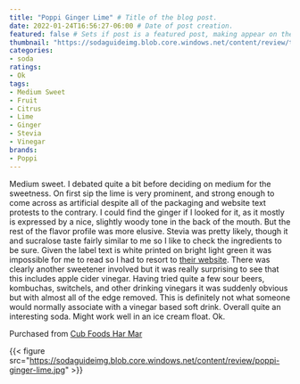 ```yaml
---
title: "Poppi Ginger Lime" # Title of the blog post.
date: 2022-01-24T16:56:27-06:00 # Date of post creation.
featured: false # Sets if post is a featured post, making appear on the home page side bar.
thumbnail: "https://sodaguideimg.blob.core.windows.net/content/review/thumbs/poppi-ginger-lime.jpg" # Sets thumbnail image appearing inside card on homepage.
categories:
- soda
ratings:
- Ok
tags:
- Medium Sweet
- Fruit
- Citrus
- Lime
- Ginger
- Stevia
- Vinegar
brands:
- Poppi
---
```


Medium sweet. I debated quite a bit before deciding on medium for the sweetness. On first sip the lime is very prominent, and strong enough to come across as artificial despite all of the packaging and website text protests to the contrary. I could find the ginger if I looked for it, as it mostly is expressed by a nice, slightly woody tone in the back of the mouth. But the rest of the flavor profile was more elusive. Stevia was pretty likely, though it and sucralose taste fairly similar to me so I like to check the ingredients to be sure. Given the label text is white printed on bright light green it was impossible for me to read so I had to resort to [their website](https://www.drinkpoppi.com/products/ginger-lime/). There was clearly another sweetener involved but it was really surprising to see that this includes apple cider vinegar. Having tried quite a few sour beers, kombuchas, switchels, and other drinking vinegars it was suddenly obvious but with almost all of the edge removed. This is definitely not what someone would normally associate with a vinegar based soft drink. Overall quite an interesting soda. Might work well in an ice cream float. Ok.

Purchased from [Cub Foods Har Mar](https://www.cub.com/)

{{< figure src="https://sodaguideimg.blob.core.windows.net/content/review/poppi-ginger-lime.jpg" >}}